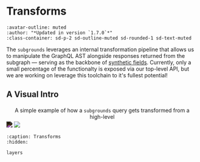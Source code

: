 # Transforms

```{article-info}
:avatar-outline: muted
:author: "*Updated in version `1.7.0`*"
:class-container: sd-p-2 sd-outline-muted sd-rounded-1 sd-text-muted
```

The `subgrounds` leverages an internal transformation pipeline that allows us to manipulate the GraphQL AST alongside responses returned from the subgraph — serving as the backbone of [synthetic fields](/subgrounds/getting_started/synthetic_fields). Currently, only a small percentage of the functionalty is exposed via our top-level API, but we are working on leverage this toolchain to it's fullest potential!

## A Visual Intro

<figcaption style="text-align: center; padding: 0.25em">A simple example of how a <code>subgrounds</code> query gets transformed from a high-level</figcaption>

<img src="https://app.eraser.io/workspace/CtIBJDofsGNpuNWBuMbP/preview?elements=uFEznbs0RcPKxT5mc3Wdyw&type=embed" style="filter: invert(95%)" class="only-dark"/>

<img src="https://app.eraser.io/workspace/CtIBJDofsGNpuNWBuMbP/preview?elements=uFEznbs0RcPKxT5mc3Wdyw&type=embed" class="only-light"/>


```{toctree}
:caption: Transforms
:hidden:

layers
```
